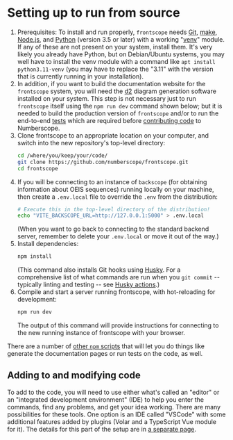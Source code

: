# Setting up to run from source

1.  Prerequisites: To install and run properly, `frontscope` needs
    [Git](https://git-scm.com/),
    [make](https://linuxhandbook.com/using-make/),
    [Node.js](https://nodejs.org/en/), and [Python](https://www.python.org/)
    (version 3.5 or later) with a working
    "[venv](https://docs.python.org/3/library/venv.html)" module. If any of
    these are not present on your system, install them. It's very likely you
    already have Python, but on Debian/Ubuntu systems, you may well have to
    install the venv module with a command like `apt install python3.11-venv`
    (you may have to replace the "3.11" with the version that is currently
    running in your installation).
2.  In addition, if you want to build the documentation website for the
    `frontscope` system, you will need the [d2](https://d2lang.com) diagram
    generation software installed on your system. This step is not necessary
    just to run `frontscope` itself using the `npm run dev` command shown
    below; but it is needed to build the production version of `frontscope`
    and/or to run the end-to-end [tests](code-tests.md) which are required
    before [contributing code](../CONTRIBUTING.md) to Numberscope.
3.  Clone frontscope to an appropriate location on your computer, and switch
    into the new repository's top-level directory:
    ```sh
    cd /where/you/keep/your/code/
    git clone https://github.com/numberscope/frontscope.git
    cd frontscope
    ```
4.  If you will be connecting to an instance of `backscope` (for obtaining
    information about OEIS sequences) running locally on your machine, then
    create a `.env.local` file to override the `.env` from the distribution:
    ```sh
    # Execute this in the top-level directory of the distribution!
    echo "VITE_BACKSCOPE_URL=http://127.0.0.1:5000" > .env.local
    ```
    (When you want to go back to connecting to the standard backend server,
    remember to delete your `.env.local` or move it out of the way.)
5.  Install dependencies:
    ```sh
    npm install
    ```
    (This command also installs Git hooks using
    [Husky](https://github.com/typicode/husky). For a comprehensive list of
    what commands are run when you `git commit` -- typically linting and
    testing -- see [Husky actions](husky-pre-commit.md).)
6.  Compile and start a server running frontscope, with hot-reloading for
    development:
    ```sh
    npm run dev
    ```
    The output of this command will provide instructions for connecting to the
    new running instance of frontscope with your browser.

There are a number of [other `npm` scripts](working-with-pm.md) that will let
you do things like generate the documentation pages or run tests on the code,
as well.

## Adding to and modifying code

To add to the code, you will need to use either what's called an "editor" or
an "integrated development environment" (IDE) to help you enter the commands,
find any problems, and get your idea working. There are many possibilities for
these tools. One option is an IDE called "VSCode" with some additional
features added by plugins (Volar and a TypeScript Vue module for it). The
details for this part of the setup are in
[a separate page](visual-studio-code-setup.md).
